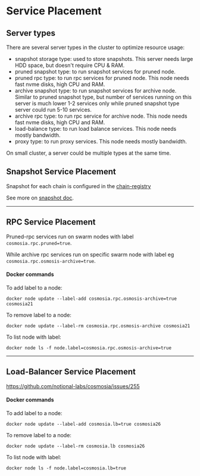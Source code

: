 # Service Placement

## Server types
There are several server types in the cluster to optimize resource usage:
- snapshot storage type: used to store snapshots. This server needs large HDD space, but doesn't require CPU & RAM.
- pruned snapshot type: to run snapshot services for pruned node.
- pruned rpc type: to run rpc services for pruned node. This node needs fast nvme disks, high CPU and RAM.
- archive snapshot type: to run snapshot services for archive node. Similar to pruned snapshot type, but number of
services running on this server is much lower 1-2 services only while pruned snapshot type server could run 5-10 services.
- archive rpc type: to run rpc service for archive node. This node needs fast nvme disks, high CPU and RAM.
- load-balance type: to run load balance services. This node needs mostly bandwidth. 
- proxy type: to run proxy services. This node needs mostly bandwidth. 

On small cluster, a server could be multiple types at the same time.

## Snapshot Service Placement

Snapshot for each chain is configured in the [chain-registry](../data/chain_registry.ini)

See more on [snapshot doc](snapshot.md).

---
## RPC Service Placement

Pruned-rpc services run on swarm nodes with label `cosmosia.rpc.pruned=true`.

While archive rpc services run on specific swarm node with label eg `cosmosia.rpc.osmosis-archive=true`.

#### Docker commands

To add label to a node:
```console
docker node update --label-add cosmosia.rpc.osmosis-archive=true cosmosia21
```

To remove label to a node:
```console
docker node update --label-rm cosmosia.rpc.osmosis-archive cosmosia21
```

To list node with label:
```console
docker node ls -f node.label=cosmosia.rpc.osmosis-archive=true
```

---
## Load-Balancer Service Placement

https://github.com/notional-labs/cosmosia/issues/255


#### Docker commands

To add label to a node:
```console
docker node update --label-add cosmosia.lb=true cosmosia26
```

To remove label to a node:
```console
docker node update --label-rm cosmosia.lb cosmosia26
```

To list node with label:
```console
docker node ls -f node.label=cosmosia.lb=true
```
